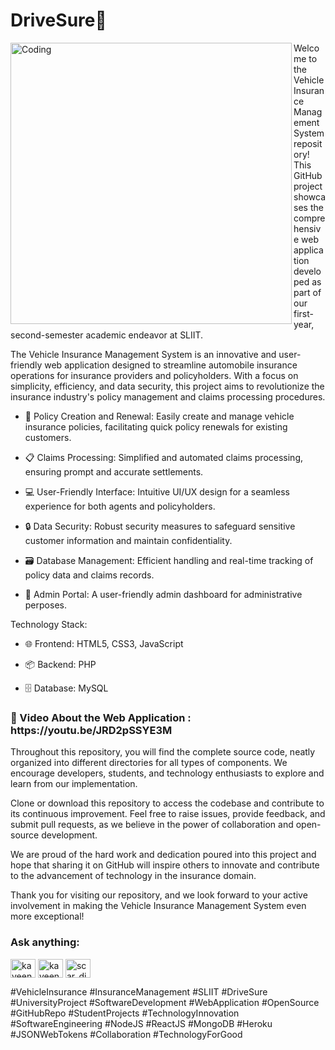 # DriveSure🚗

<img align="left" alt="Coding" width="450" src="https://i.ibb.co/Wn7s92m/Screenshot-2023-07-19-172911.png">
<p>Welcome to the Vehicle Insurance Management System repository! This GitHub project showcases the comprehensive web application developed as part of our first-year, second-semester academic endeavor at SLIIT.</p>

<p>The Vehicle Insurance Management System is an innovative and user-friendly web application designed to streamline automobile insurance operations for insurance providers and policyholders. With a focus on simplicity, efficiency, and data security, this project aims to revolutionize the insurance industry's policy management and claims processing procedures.</p>

- 🚗 Policy Creation and Renewal: Easily create and manage vehicle insurance policies, facilitating quick policy renewals for existing customers.

- 📋 Claims Processing: Simplified and automated claims processing, ensuring prompt and accurate settlements.
  
- 💻 User-Friendly Interface: Intuitive UI/UX design for a seamless experience for both agents and policyholders.
  
- 🔒 Data Security: Robust security measures to safeguard sensitive customer information and maintain confidentiality.
  
- 🗃️ Database Management: Efficient handling and real-time tracking of policy data and claims records.
  
- 💎 Admin Portal: A user-friendly admin dashboard for administrative perposes.

Technology Stack:
- 🌐 Frontend: HTML5, CSS3, JavaScript
  
- 📦 Backend: PHP
  
- 🗄️ Database: MySQL

<h3>🔰 Video About the Web Application : https://youtu.be/JRD2pSSYE3M</h3>

Throughout this repository, you will find the complete source code, neatly organized into different directories for all types of components. We encourage developers, students, and technology enthusiasts to explore and learn from our implementation.

Clone or download this repository to access the codebase and contribute to its continuous improvement. Feel free to raise issues, provide feedback, and submit pull requests, as we believe in the power of collaboration and open-source development.

We are proud of the hard work and dedication poured into this project and hope that sharing it on GitHub will inspire others to innovate and contribute to the advancement of technology in the insurance domain.

Thank you for visiting our repository, and we look forward to your active involvement in making the Vehicle Insurance Management System even more exceptional!

<h3 align="left">Ask anything:</h3>
<p align="left">
<a href="https://linkedin.com/in/kaveendinethma" target="blank"><img align="center" src="https://raw.githubusercontent.com/rahuldkjain/github-profile-readme-generator/master/src/images/icons/Social/linked-in-alt.svg" alt="kaveendinethma" height="30" width="40" /></a>
<a href="https://fb.com/kaveen dinethma" target="blank"><img align="center" src="https://raw.githubusercontent.com/rahuldkjain/github-profile-readme-generator/master/src/images/icons/Social/facebook.svg" alt="kaveen dinethma" height="30" width="40" /></a>
<a href="https://www.instagram.com/kavee_dineth/" target="blank"><img align="center" src="https://raw.githubusercontent.com/rahuldkjain/github-profile-readme-generator/master/src/images/icons/Social/instagram.svg" alt="scar_dineth" height="30" width="40" /></a>
</p>

#VehicleInsurance #InsuranceManagement #SLIIT #DriveSure #UniversityProject #SoftwareDevelopment #WebApplication #OpenSource #GitHubRepo #StudentProjects #TechnologyInnovation #SoftwareEngineering #NodeJS #ReactJS #MongoDB #Heroku #JSONWebTokens #Collaboration #TechnologyForGood

